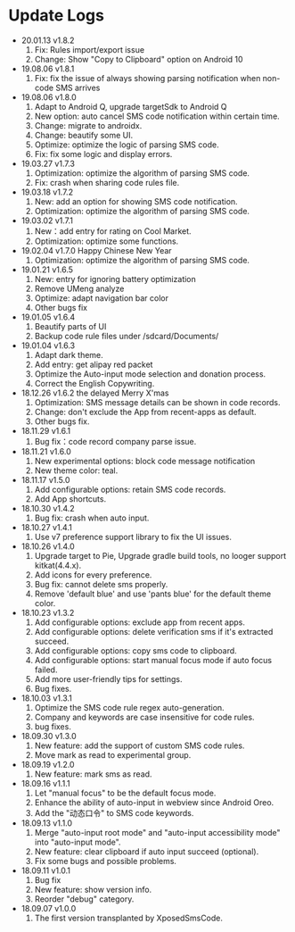 # Update Logs
- 20.01.13 v1.8.2
  1. Fix: Rules import/export issue
  2. Change: Show "Copy to Clipboard" option on Android 10
- 19.08.06 v1.8.1
  1. Fix: fix the issue of always showing parsing notification when non-code SMS arrives
- 19.08.06 v1.8.0
  1. Adapt to Android Q, upgrade targetSdk to Android Q
  2. New option: auto cancel SMS code notification within certain time.
  3. Change: migrate to androidx.
  4. Change: beautify some UI.
  5. Optimize: optimize the logic of parsing SMS code.
  6. Fix: fix some logic and display errors.
- 19.03.27 v1.7.3
  1. Optimization: optimize the algorithm of parsing SMS code.
  2. Fix: crash when sharing code rules file.
- 19.03.18 v1.7.2
  1. New: add an option for showing SMS code notification.
  2. Optimization: optimize the algorithm of parsing SMS code.
- 19.03.02 v1.7.1
  1. New：add entry for rating on Cool Market.
  2. Optimization: optimize some functions.
- 19.02.04 v1.7.0 Happy Chinese New Year
  1. Optimization: optimize the algorithm of parsing SMS code.
- 19.01.21 v1.6.5
  1. New: entry for ignoring battery optimization
  2. Remove UMeng analyze
  3. Optimize: adapt navigation bar color
  4. Other bugs fix
- 19.01.05 v1.6.4
  1. Beautify parts of UI
  2. Backup code rule files under /sdcard/Documents/
- 19.01.04 v1.6.3
  1. Adapt dark theme.
  2. Add entry: get alipay red packet
  3. Optimize the Auto-input mode selection and donation process.
  4. Correct the English Copywriting.
- 18.12.26 v1.6.2 the delayed Merry X'mas
  1. Optimization: SMS message details can be shown in code records.
  2. Change: don't exclude the App from recent-apps as default.
  3. Other bugs fix.
- 18.11.29 v1.6.1
  1. Bug fix：code record company parse issue.
- 18.11.21 v1.6.0
  1. New experimental options: block code message notification
  2. New theme color: teal.
- 18.11.17 v1.5.0
  1. Add configurable options: retain SMS code records.
  2. Add App shortcuts.
- 18.10.30 v1.4.2
  1. Bug fix: crash when auto input.
- 18.10.27 v1.4.1
  1. Use v7 preference support library to fix the UI issues.
- 18.10.26 v1.4.0
  1. Upgrade target to Pie, Upgrade gradle build tools, no looger support kitkat(4.4.x).
  2. Add icons for every preference.
  3. Bug fix: cannot delete sms properly.
  4. Remove 'default blue' and use 'pants blue' for the default theme color.
- 18.10.23 v1.3.2
  1. Add configurable options: exclude app from recent apps.
  2. Add configurable options: delete verification sms if it's extracted succeed.
  3. Add configurable options: copy sms code to clipboard.
  4. Add configurable options: start manual focus mode if auto focus failed.
  5. Add more user-friendly tips for settings.
  6. Bug fixes.
- 18.10.03 v1.3.1
  1. Optimize the SMS code rule regex auto-generation.
  2. Company and keywords are case insensitive for code rules.
  3. bug fixes.
- 18.09.30 v1.3.0
  1. New feature: add the support of custom SMS code rules.
  2. Move mark as read to experimental group.
- 18.09.19 v1.2.0
  1. New feature: mark sms as read.
- 18.09.16 v1.1.1
  1. Let "manual focus" to be the default focus mode.
  2. Enhance the ability of auto-input in webview since Android Oreo.
  3. Add the "动态口令" to SMS code keywords.
- 18.09.13 v1.1.0
  1. Merge "auto-input root mode" and "auto-input accessibility mode" into "auto-input mode".
  2. New feature: clear clipboard if auto input succeed (optional).
  3. Fix some bugs and possible problems.
- 18.09.11 v1.0.1
  1. Bug fix
  2. New feature: show version info.
  3. Reorder "debug" category.
- 18.09.07 v1.0.0
  1. The first version transplanted by XposedSmsCode.